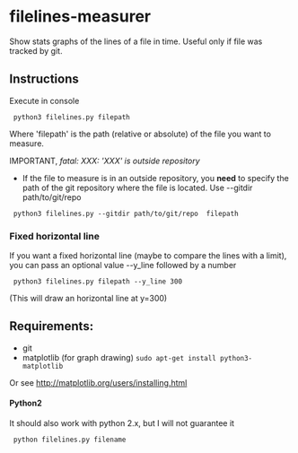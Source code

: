 # filelines-measurer
Show stats graphs of the lines of a file in time. Useful only if file was tracked by git.

## Instructions

Execute in console

`` python3 filelines.py filepath`` 

Where 'filepath' is the path (relative or absolute) of the file you want to measure.

IMPORTANT,
*fatal: XXX: 'XXX' is outside repository*

- If the file to measure is in an outside repository, you **need** to specify the path of the git repository where the file is located.
Use --gitdir path/to/git/repo

`` python3 filelines.py --gitdir path/to/git/repo  filepath`` 

### Fixed horizontal line

If you want a fixed horizontal line (maybe to compare the lines with a limit),
you can pass an optional value --y_line followed by a number

`` python3 filelines.py filepath --y_line 300``

(This will draw an horizontal line at y=300)


## Requirements:

- git
- matplotlib  (for graph drawing)
`` sudo apt-get install python3-matplotlib ``

Or see http://matplotlib.org/users/installing.html


#### Python2

It should also work with python 2.x, but I will not guarantee it

`` python filelines.py filename`` 
